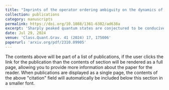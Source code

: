 ```yaml
---
title: "Imprints of the operator ordering ambiguity on the dynamics of perfect fluid dominated quantum Universe"
collection: publications
category: manuscripts
permalink: https://doi.org/10.1088/1361-6382/ad638a
excerpt: 'Sharply peaked quantum states are conjectured to be conducive to the notion of a quantum-corrected spacetime. We investigate this conjecture for a flat-FLRW model with perfect fluid, where a generalized ordering scheme is considered for the gravitational Hamiltonian. We study the implications of different ordering choices on the dynamics of the quantum Universe. We demonstrate that the imprints of the operator ordering ambiguity are minimal, and quantum fluctuations are small in the case of sharply peaked states, leading to a consistent notion of a quantum-corrected spacetime defined via the expectation value of the scale factor. Surprisingly, the ordering imprints survive far away from the singularity through the quantum fluctuations in the quantum-corrected spacetime for broadly peaked states.'
date: Jul 29, 2024
venue: 'Class.Quant.Grav. 41 (2024) 17, 175006'
paperurl: 'arxiv.org/pdf/2310.09905'
---
```


The contents above will be part of a list of publications, if the user clicks the link for the publication than the contents of section will be rendered as a full page, allowing you to provide more information about the paper for the reader. When publications are displayed as a single page, the contents of the above "citation" field will automatically be included below this section in a smaller font.
